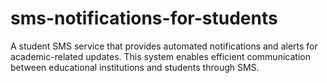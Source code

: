 # sms-notifications-for-students
A student SMS service that provides automated notifications and alerts for academic-related updates. This system enables efficient communication between educational institutions and students through SMS.
